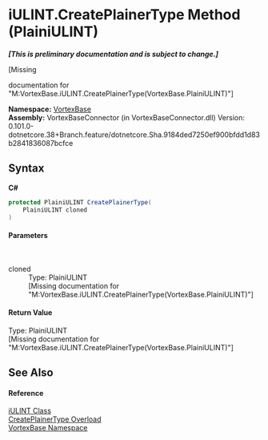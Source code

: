 # iULINT.CreatePlainerType Method (PlainiULINT)
 _**\[This is preliminary documentation and is subject to change.\]**_

\[Missing <summary> documentation for "M:VortexBase.iULINT.CreatePlainerType(VortexBase.PlainiULINT)"\]

**Namespace:**&nbsp;<a href="N_VortexBase.md">VortexBase</a><br />**Assembly:**&nbsp;VortexBaseConnector (in VortexBaseConnector.dll) Version: 0.101.0-dotnetcore.38+Branch.feature/dotnetcore.Sha.9184ded7250ef900bfdd1d83b2841836087bcfce

## Syntax

**C#**<br />
``` C#
protected PlainiULINT CreatePlainerType(
	PlainiULINT cloned
)
```


#### Parameters
&nbsp;<dl><dt>cloned</dt><dd>Type: PlainiULINT<br />\[Missing <param name="cloned"/> documentation for "M:VortexBase.iULINT.CreatePlainerType(VortexBase.PlainiULINT)"\]</dd></dl>

#### Return Value
Type: PlainiULINT<br />\[Missing <returns> documentation for "M:VortexBase.iULINT.CreatePlainerType(VortexBase.PlainiULINT)"\]

## See Also


#### Reference
<a href="T_VortexBase_iULINT.md">iULINT Class</a><br /><a href="Overload_VortexBase_iULINT_CreatePlainerType.md">CreatePlainerType Overload</a><br /><a href="N_VortexBase.md">VortexBase Namespace</a><br />